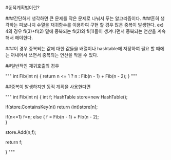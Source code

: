  
#동적계획법이란?

###간단하게 생각하면 큰 문제를 작은 문제로 나눠서 푸는 알고리즘이다.
###흔히 생각하는 피보나치 수열을 재귀함수를 이용하여 구현 할 경우 많은 중복이 발생한다.
ex) 4의 경우 fi(3)+fi(2) 밑에 중복되는 fi(2)와 fi(1)들이 생겨나면서 중복되는 연산을 계속해서 해야한다.

###이 경우 중복되는 값에 대한 값들을 배열이나 hashtable에 저장하여 필요 할 때에는 꺼내어서 쓰면서 중복되는 연산을 막을 수 있다.

##일반적인 재귀호출의 경우

"""
int Fib(int n)
{
    return n <= 1 ? n : Fib(n - 1) + Fib(n - 2);
}
"""

##중복이 발생하지만 동적 계획을 사용한다면

"""
int Fib(int n)
{
  int f;
  HashTable store=new HashTable();

  if(store.ContainsKey(n)) return (int)store[n];

  if(n<=1) f=n;
  else
  { 
    f = Fib(n - 1) + Fib(n - 2);  
  }
  
  store.Add(n,f);
  
  return f;
  
}
"""
